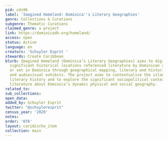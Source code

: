 ```yaml
---
pid: cds96
label: 'Imagined Homeland: Dominica''s Literary Geographies'
genre: Collections & Curations
subgenre: Thematic Curations
claimed_genre: a project
link: https://dominicadh.org/homeland/
access: open
status: Active
language: en
creators: 'Schuyler Esprit '
stewards: Create Caribbean
blurb: Imagined Homeland (Dominica’s Literary Geographies) aims to digitally recreate
  significant historical locations referenced literature by Dominican authors and
  or set in Dominica through geographical mapping, literary and historical analysis
  and audiovisual exhibits. The project aims to contextualize the island’s complex
  literary history and to explore the significant sociopolitical contexts that influenced
  literature about Dominica’s dynamic physical and social geography.
related_to:
sub_collections:
open_data:
added_by: Schuyler Esprit
twitter: "@schuyleresprit"
census_year: '2020'
notes:
order: '076'
layout: caridischo_item
collection: main
---
```

